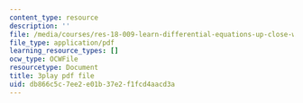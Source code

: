 ```yaml
---
content_type: resource
description: ''
file: /media/courses/res-18-009-learn-differential-equations-up-close-with-gilbert-strang-and-cleve-moler-fall-2015/db866c5c7ee2e01b37e2f1fcd4aacd3a_gwmIksA7aXM.pdf
file_type: application/pdf
learning_resource_types: []
ocw_type: OCWFile
resourcetype: Document
title: 3play pdf file
uid: db866c5c-7ee2-e01b-37e2-f1fcd4aacd3a
---
```


